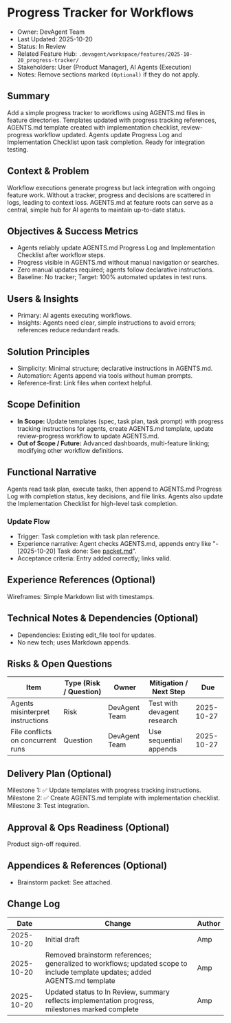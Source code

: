 # Progress Tracker for Workflows

- Owner: DevAgent Team
- Last Updated: 2025-10-20
- Status: In Review
- Related Feature Hub: `.devagent/workspace/features/2025-10-20_progress-tracker/`
- Stakeholders: User (Product Manager), AI Agents (Execution)
- Notes: Remove sections marked `(Optional)` if they do not apply.

## Summary
Add a simple progress tracker to workflows using AGENTS.md files in feature directories. Templates updated with progress tracking references, AGENTS.md template created with implementation checklist, review-progress workflow updated. Agents update Progress Log and Implementation Checklist upon task completion. Ready for integration testing.

## Context & Problem
Workflow executions generate progress but lack integration with ongoing feature work. Without a tracker, progress and decisions are scattered in logs, leading to context loss. AGENTS.md at feature roots can serve as a central, simple hub for AI agents to maintain up-to-date status.

## Objectives & Success Metrics
- Agents reliably update AGENTS.md Progress Log and Implementation Checklist after workflow steps.
- Progress visible in AGENTS.md without manual navigation or searches.
- Zero manual updates required; agents follow declarative instructions.
- Baseline: No tracker; Target: 100% automated updates in test runs.

## Users & Insights
- Primary: AI agents executing workflows.
- Insights: Agents need clear, simple instructions to avoid errors; references reduce redundant reads.

## Solution Principles
- Simplicity: Minimal structure; declarative instructions in AGENTS.md.
- Automation: Agents append via tools without human prompts.
- Reference-first: Link files when context helpful.

## Scope Definition
- **In Scope:** Update templates (spec, task plan, task prompt) with progress tracking instructions for agents, create AGENTS.md template, update review-progress workflow to update AGENTS.md.
- **Out of Scope / Future:** Advanced dashboards, multi-feature linking; modifying other workflow definitions.

## Functional Narrative
Agents read task plan, execute tasks, then append to AGENTS.md Progress Log with completion status, key decisions, and file links. Agents also update the Implementation Checklist for high-level task completion.

### Update Flow
- Trigger: Task completion with task plan reference.
- Experience narrative: Agent checks AGENTS.md, appends entry like "- [2025-10-20] Task done: See [packet.md](path)".
- Acceptance criteria: Entry added correctly; links valid.

## Experience References (Optional)
Wireframes: Simple Markdown list with timestamps.

## Technical Notes & Dependencies (Optional)
- Dependencies: Existing edit_file tool for updates.
- No new tech; uses Markdown appends.

## Risks & Open Questions
| Item | Type (Risk / Question) | Owner | Mitigation / Next Step | Due |
| --- | --- | --- | --- | --- |
| Agents misinterpret instructions | Risk | DevAgent Team | Test with devagent research | 2025-10-27 |
| File conflicts on concurrent runs | Question | DevAgent Team | Use sequential appends | 2025-10-27 |

## Delivery Plan (Optional)
Milestone 1: ✅ Update templates with progress tracking instructions.
Milestone 2: ✅ Create AGENTS.md template with implementation checklist.
Milestone 3: Test integration.

## Approval & Ops Readiness (Optional)
Product sign-off required.

## Appendices & References (Optional)
- Brainstorm packet: See attached.

## Change Log
| Date | Change | Author |
| --- | --- | --- |
| 2025-10-20 | Initial draft | Amp |
| 2025-10-20 | Removed brainstorm references; generalized to workflows; updated scope to include template updates; added AGENTS.md template | Amp |
| 2025-10-20 | Updated status to In Review, summary reflects implementation progress, milestones marked complete | Amp |
